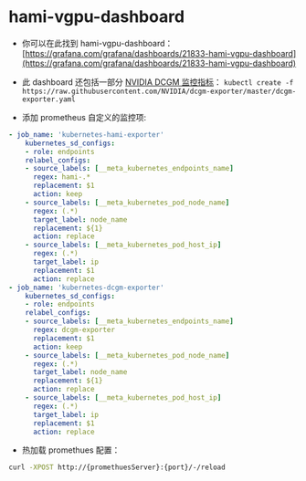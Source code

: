 # hami-vgpu-dashboard

- 你可以在此找到 hami-vgpu-dashboard：[https://grafana.com/grafana/dashboards/21833-hami-vgpu-dashboard](https://grafana.com/grafana/dashboards/21833-hami-vgpu-dashboard)

- 此 dashboard 还包括一部分 [NVIDIA DCGM 监控指标](https://github.com/NVIDIA/dcgm-exporter)： `kubectl create -f https://raw.githubusercontent.com/NVIDIA/dcgm-exporter/master/dcgm-exporter.yaml`

- 添加 prometheus 自定义的监控项:

```yaml
- job_name: 'kubernetes-hami-exporter'
    kubernetes_sd_configs:
    - role: endpoints
    relabel_configs:
    - source_labels: [__meta_kubernetes_endpoints_name]
      regex: hami-.*
      replacement: $1
      action: keep
    - source_labels: [__meta_kubernetes_pod_node_name]
      regex: (.*)
      target_label: node_name
      replacement: ${1}
      action: replace
    - source_labels: [__meta_kubernetes_pod_host_ip]
      regex: (.*)
      target_label: ip
      replacement: $1
      action: replace
- job_name: 'kubernetes-dcgm-exporter'
    kubernetes_sd_configs:
    - role: endpoints
    relabel_configs:
    - source_labels: [__meta_kubernetes_endpoints_name]
      regex: dcgm-exporter
      replacement: $1
      action: keep
    - source_labels: [__meta_kubernetes_pod_node_name]
      regex: (.*)
      target_label: node_name
      replacement: ${1}
      action: replace
    - source_labels: [__meta_kubernetes_pod_host_ip]
      regex: (.*)
      target_label: ip
      replacement: $1
      action: replace
```

- 热加载 promethues 配置：

```bash
curl -XPOST http://{promethuesServer}:{port}/-/reload
```
